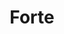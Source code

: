 ---
tagline: "공부와 공유를 위한 블로그<br>Blog for study and sharing."
layout: home
permalink: /
author_profile: true
title: Forte
header:
    overlay_image: /assets/images/cover.jpg
    caption: "Photo : **HyungJo Byun**"
---